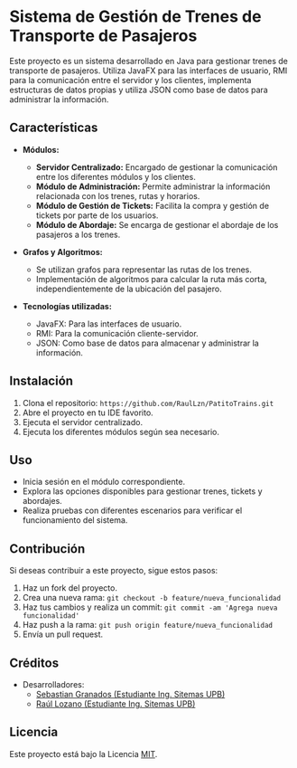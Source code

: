 # Sistema de Gestión de Trenes de Transporte de Pasajeros

Este proyecto es un sistema desarrollado en Java para gestionar trenes de transporte de pasajeros. Utiliza JavaFX para las interfaces de usuario, RMI para la comunicación entre el servidor y los clientes, implementa estructuras de datos propias y utiliza JSON como base de datos para administrar la información.

## Características

- **Módulos:**
  - **Servidor Centralizado:** Encargado de gestionar la comunicación entre los diferentes módulos y los clientes.
  - **Módulo de Administración:** Permite administrar la información relacionada con los trenes, rutas y horarios.
  - **Módulo de Gestión de Tickets:** Facilita la compra y gestión de tickets por parte de los usuarios.
  - **Módulo de Abordaje:** Se encarga de gestionar el abordaje de los pasajeros a los trenes.

- **Grafos y Algoritmos:**
  - Se utilizan grafos para representar las rutas de los trenes.
  - Implementación de algoritmos para calcular la ruta más corta, independientemente de la ubicación del pasajero.

- **Tecnologías utilizadas:**
  - JavaFX: Para las interfaces de usuario.
  - RMI: Para la comunicación cliente-servidor.
  - JSON: Como base de datos para almacenar y administrar la información.

## Instalación

1. Clona el repositorio: `https://github.com/RaulLzn/PatitoTrains.git`
2. Abre el proyecto en tu IDE favorito.
3. Ejecuta el servidor centralizado.
4. Ejecuta los diferentes módulos según sea necesario.

## Uso

- Inicia sesión en el módulo correspondiente.
- Explora las opciones disponibles para gestionar trenes, tickets y abordajes.
- Realiza pruebas con diferentes escenarios para verificar el funcionamiento del sistema.

## Contribución

Si deseas contribuir a este proyecto, sigue estos pasos:

1. Haz un fork del proyecto.
2. Crea una nueva rama: `git checkout -b feature/nueva_funcionalidad`
3. Haz tus cambios y realiza un commit: `git commit -am 'Agrega nueva funcionalidad'`
4. Haz push a la rama: `git push origin feature/nueva_funcionalidad`
5. Envía un pull request.

## Créditos

- Desarrolladores:
  - [Sebastian Granados (Estudiante Ing. Sitemas UPB)](https://github.com/SebastianGranadosJ)
  - [Raúl Lozano (Estudiante Ing. Sitemas UPB)](https://github.com/RaulLzn)

## Licencia

Este proyecto está bajo la Licencia [MIT](https://opensource.org/licenses/MIT).
